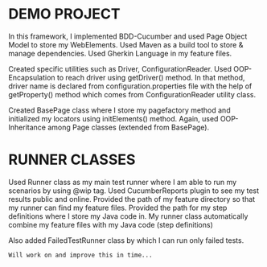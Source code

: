 # DEMO PROJECT

In this framework, I implemented BDD-Cucumber and used Page Object Model to store my WebElements. Used Maven as a build tool to store & manage dependencies. Used Gherkin Language in my feature files.

Created specific utilities such as Driver, ConfigurationReader. Used OOP-Encapsulation to reach driver using getDriver() method. In that method, driver name is declared from configuration.properties file with the help of getProperty() method which comes from ConfigurationReader utility class.

Created BasePage class where I store my pagefactory method and initialized my locators using initElements() method. Again, used OOP-Inheritance among Page classes (extended from BasePage).

# RUNNER CLASSES

Used Runner class as my main test runner where I am able to run my scenarios by using @wip tag. Used CucumberReports plugin to see my test results public and online. Provided the path of my feature directory so that my runner can find my feature files. Provided the path for my step definitions where I store my Java code in. My runner class automatically combine my feature files with my Java code (step definitions)

Also added FailedTestRunner class by which I can run only failed tests.

`Will work on and improve this in time...`
